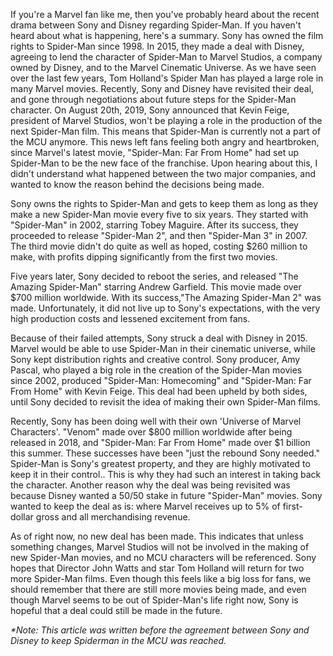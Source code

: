 
If you're a Marvel fan like me, then you've probably heard about the
recent drama between Sony and Disney regarding Spider-Man. If you
haven't heard about what is happening, here's a summary. Sony has owned
the film rights to Spider-Man since 1998. In 2015, they made a deal with
Disney, agreeing to lend the character of Spider-Man to Marvel Studios,
a company owned by Disney, and to the Marvel Cinematic Universe. As we
have seen over the last few years, Tom Holland's Spider Man has played a
large role in many Marvel movies. Recently, Sony and Disney have
revisited their deal, and gone through negotiations about future steps
for the Spider-Man character. On August 20th, 2019, Sony announced that
Kevin Feige, president of Marvel Studios, won't be playing a role in the
production of the next Spider-Man film. This means that Spider-Man is
currently not a part of the MCU anymore. This news left fans feeling
both angry and heartbroken, since Marvel's latest movie, "Spider-Man:
Far From Home" had set up Spider-Man to be the new face of the
franchise. Upon hearing about this, I didn't understand what happened
between the two major companies, and wanted to know the reason behind
the decisions being made. 

Sony owns the rights to Spider-Man and gets to keep them as long as they
make a new Spider-Man movie every five to six years. They started with
"Spider-Man" in 2002, starring Tobey Maguire. After its success, they
proceeded to release "Spider-Man 2", and then "Spider-Man 3" in 2007.
The third movie didn't do quite as well as hoped, costing \$260 million
to make, with profits dipping significantly from the first two movies. 

Five years later, Sony decided to reboot the series, and released "The
Amazing Spider-Man" starring Andrew Garfield. This movie made over \$700
million worldwide. With its success,"The Amazing Spider-Man 2" was made.
Unfortunately, it did not live up to Sony's expectations, with the very
high production costs and lessened excitement from fans. 

Because of their failed attempts, Sony struck a deal with Disney in
2015. Marvel would be able to use Spider-Man in their cinematic
universe, while Sony kept distribution rights and creative control. Sony
producer, Amy Pascal, who played a big role in the creation of the
Spider-Man movies since 2002, produced \"Spider-Man: Homecoming\" and
\"Spider-Man: Far From Home\" with Kevin Feige. This deal had been
upheld by both sides, until Sony decided to revisit the idea of making
their own Spider-Man films. 

Recently, Sony has been doing well with their own 'Universe of Marvel
Characters'. "Venom" made over \$800 million worldwide after being
released in 2018, and "Spider-Man: Far From Home" made over \$1 billion
this summer. These successes have been "just the rebound Sony needed."
Spider-Man is Sony's greatest property, and they are highly motivated to
keep it in their control.. This is why they had such an interest in
taking back the character. Another reason why the deal was being
revisited was because Disney wanted a 50/50 stake in future
\"Spider-Man\" movies. Sony wanted to keep the deal as is: where Marvel
receives up to 5% of first-dollar gross and all merchandising revenue.

As of right now, no new deal has been made. This indicates that unless
something changes, Marvel Studios will not be involved in the making of
new Spider-Man movies, and no MCU characters will be referenced. Sony
hopes that Director John Watts and star Tom Holland will return for two
more Spider-Man films. Even though this feels like a big loss for fans,
we should remember that there are still more movies being made, and even
though Marvel seems to be out of Spider-Man\'s life right now, Sony is
hopeful that a deal could still be made in the future. 

*\*Note: This article was written before the agreement between Sony and
Disney to keep Spiderman in the MCU was reached.*
